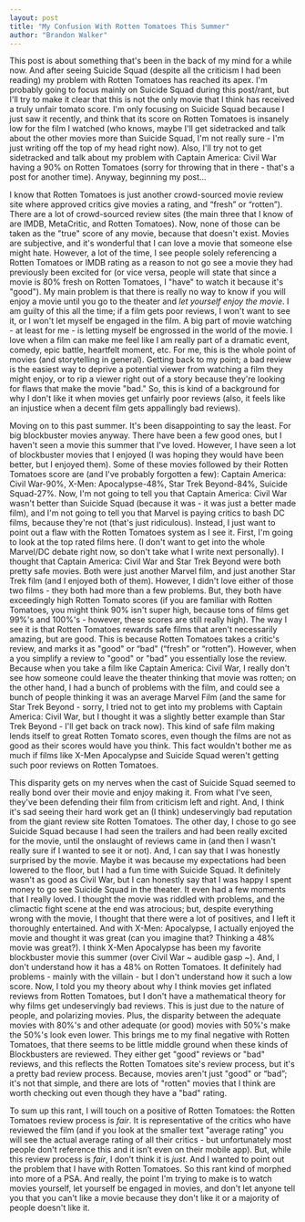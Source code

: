 ```yaml
---
layout: post
title: "My Confusion With Rotten Tomatoes This Summer"
author: "Brandon Walker"
---
```


This post is about something that's been in the back of my mind for a while now. And after seeing Suicide Squad (despite all the criticism I had been reading) my problem with Rotten Tomatoes has reached its apex. I'm probably going to focus mainly on Suicide Squad during this post/rant, but I'll try to make it clear that this is not the only movie that I think has received a truly unfair tomato score. I'm only focusing on Suicide Squad because I just saw it recently, and think that its score on Rotten Tomatoes is insanely low for the film I watched (who knows, maybe I'll get sidetracked and talk about the other movies more than Suicide Squad, I'm not really sure - I'm just writing off the top of my head right now). Also, I'll try not to get sidetracked and talk about my problem with Captain America: Civil War having a 90% on Rotten Tomatoes (sorry for throwing that in there - that's a post for another time). Anyway, beginning my post...

I know that Rotten Tomatoes is just another crowd-sourced movie review site where approved critics give movies a rating, and “fresh” or “rotten”). There are a lot of crowd-sourced review sites (the main three that I know of are IMDB, MetaCritic, and Rotten Tomatoes). Now, none of those can be taken as the "true" score of any movie, because that doesn't exist. Movies are subjective, and it's wonderful that I can love a movie that someone else might hate. However, a lot of the time, I see people solely referencing a Rotten Tomatoes or IMDB rating as a reason to not go see a movie they had previously been excited for (or vice versa, people will state that since a movie is 80% fresh on Rotten Tomatoes, I "have" to watch it because it's "good"). My main problem is that there is really no way to know if you will enjoy a movie until you go to the theater and _let yourself enjoy the movie_. I am guilty of this all the time; if a film gets poor reviews, I won't want to see it, or I won't let myself be engaged in the film. A big part of movie watching - at least for me - is letting myself be engrossed in the world of the movie. I love when a film can make me feel like I am really part of a dramatic event, comedy, epic battle, heartfelt moment, etc. For me, this is the whole point of movies (and storytelling in general). Getting back to my point; a bad review is the easiest way to deprive a potential viewer from watching a film they might enjoy, or to rip a viewer right out of a story because they're looking for flaws that make the movie "bad." So, this is kind of a background for why I don't like it when movies get unfairly poor reviews (also, it feels like an injustice when a decent film gets appallingly bad reviews).

Moving on to this past summer. It's been disappointing to say the least. For big blockbuster movies anyway. There have been a few good ones, but I haven't seen a movie this summer that I've loved. However, I have seen a lot of blockbuster movies that I enjoyed (I was hoping they would have been better, but I enjoyed them). Some of these movies followed by their Rotten Tomatoes score are (and I've probably forgotten a few): Captain America: Civil War-90%, X-Men: Apocalypse-48%, Star Trek Beyond-84%, Suicide Squad-27%. Now, I'm not going to tell you that Captain America: Civil War wasn't better than Suicide Squad (because it was - it was just a better made film), and I'm not going to tell you that Marvel is paying critics to bash DC films, because they're not (that's just ridiculous). Instead, I just want to point out a flaw with the Rotten Tomatoes system as I see it. First, I'm going to look at the top rated films here. (I don't want to get into the whole Marvel/DC debate right now, so don't take what I write next personally). I thought that Captain America: Civil War and Star Trek Beyond were both pretty safe movies. Both were just another Marvel film, and just another Star Trek film (and I enjoyed both of them). However, I didn't love either of those two films - they both had more than a few problems. But, they both have exceedingly high Rotten Tomato scores (if you are familiar with Rotten Tomatoes, you might think 90% isn't super high, because tons of films get 99%'s and 100%'s - however, these scores are still really high). The way I see it is that Rotten Tomatoes rewards safe films that aren't necessarily amazing, but are good. This is because Rotten Tomatoes takes a critic's review, and marks it as "good" or “bad" (“fresh” or “rotten”). However, when a you simplify a review to "good" or "bad" you essentially lose the review. Because when you take a film like Captain America: Civil War, I really don't see how someone could leave the theater thinking that movie was rotten; on the other hand, I had a bunch of problems with the film, and could see a bunch of people thinking it was an average Marvel Film (and the same for Star Trek Beyond - sorry, I tried not to get into my problems with Captain America: Civil War, but I thought it was a slightly better example than Star Trek Beyond - I'll get back on track now). This kind of safe film making lends itself to great Rotten Tomato scores, even though the films are not as good as their scores would have you think. This fact wouldn't bother me as much if films like X-Men Apocalypse and Suicide Squad weren't getting such poor reviews on Rotten Tomatoes.

This disparity gets on my nerves when the cast of Suicide Squad seemed to really bond over their movie and enjoy making it. From what I've seen, they've been defending their film from criticism left and right. And, I think it's sad seeing their hard work get an (I think) undeservingly bad reputation from the giant review site Rotten Tomatoes. The other day, I chose to go see Suicide Squad because I had seen the trailers and had been really excited for the movie, until the onslaught of reviews came in (and then I wasn't really sure if I wanted to see it or not). And, I can say that I was honestly surprised by the movie. Maybe it was because my expectations had been lowered to the floor, but I had a fun time with Suicide Squad. It definitely wasn't as good as Civil War, but I can honestly say that I was happy I spent money to go see Suicide Squad in the theater. It even had a few moments that I really loved. I thought the movie was riddled with problems, and the climactic fight scene at the end was atrocious; but, despite everything wrong with the movie, I thought that there were a lot of positives, and I left it thoroughly entertained. And with X-Men: Apocalypse, I actually enjoyed the movie and thought it was great (can you imagine that? Thinking a 48% movie was great?). I think X-Men Apocalypse has been my favorite blockbuster movie this summer (over Civil War ~ audible gasp ~). And, I don't understand how it has a 48% on Rotten Tomatoes. It definitely had problems - mainly with the villain - but I don't understand how it such a low score. Now, I told you my theory about why I think movies get inflated reviews from Rotten Tomatoes, but I don't have a mathematical theory for why films get undeservingly bad reviews. This is just due to the nature of people, and polarizing movies. Plus, the disparity between the adequate movies with 80%'s and other adequate (or good) movies with 50%'s make the 50%'s look even lower. This brings me to my final negative with Rotten Tomatoes, that there seems to be little middle ground when these kinds of Blockbusters are reviewed. They either get "good" reviews or "bad" reviews, and this reflects the Rotten Tomatoes site's review process, but it's a pretty bad review process. Because, movies aren't just "good" or “bad”; it's not that simple, and there are lots of "rotten" movies that I think are worth checking out even though they have a "bad" rating.

To sum up this rant, I will touch on a positive of Rotten Tomatoes: the Rotten Tomatoes review process is _fair_. It is representative of the critics who have reviewed the film (and if you look at the smaller text "average rating" you will see the actual average rating of all their critics - but unfortunately most people don't reference this and it isn’t even on their mobile app). But, while this review process is _fair_, I don't think it is _just_. And I wanted to point out the problem that I have with Rotten Tomatoes. So this rant kind of morphed into more of a PSA. And really, the point I'm trying to make is to watch movies yourself, let yourself be engaged in movies, and don't let anyone tell you that you can't like a movie because they don't like it or a majority of people doesn't like it.
